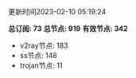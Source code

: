 更新时间2023-02-10 05:19:24

**总订阅: 73**
**总节点: 919**
**有效节点: 342**
- v2ray节点: 183
- ss节点: 148
- trojan节点: 11
